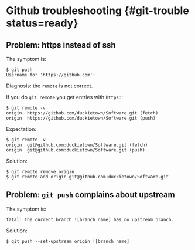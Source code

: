 # Github troubleshooting {#git-trouble status=ready}

## Problem: https instead of ssh

The symptom is:

    $ git push
    Username for 'https://github.com':

Diagnosis: the `remote` is not correct.

If you do `git remote` you get entries with `https:`:

    $ git remote -v
    origin  https://github.com/duckietown/Software.git (fetch)
    origin  https://github.com/duckietown/Software.git (push)

Expectation:

    $ git remote -v
    origin  git@github.com:duckietown/Software.git (fetch)
    origin  git@github.com:duckietown/Software.git (push)

Solution:

    $ git remote remove origin
    $ git remote add origin git@github.com:duckietown/Software.git


## Problem: `git push` complains about upstream

The symptom is:

    fatal: The current branch ![branch name] has no upstream branch.

Solution:

    $ git push --set-upstream origin ![branch name]
